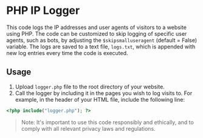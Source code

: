 # PHP IP Logger

This code logs the IP addresses and user agents of visitors to a website using PHP. The code can be customized to skip logging of specific user agents, such as bots, by adjusting the `$skipsmalluseragent` (default = False) variable. The logs are saved to a text file, `logs.txt`, which is appended with new log entries every time the code is executed.

## Usage

1. Upload `logger.php` file to the root directory of your website.
2. Call the logger by including it in the pages you wish to log visits to. For example, in the header of your HTML file, include the following line: 
```php
<?php include("logger.php"); ?>
```



> Note: It's important to use this code responsibly and ethically, and to comply with all relevant privacy laws and regulations.
